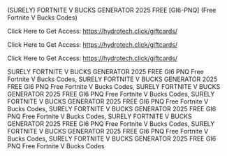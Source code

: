 (SURELY) FORTNITE V BUCKS GENERATOR 2025 FREE [GI6-PNQ] (Free Fortnite V Bucks Codes)

Click Here to Get Access: https://hydrotech.click/giftcards/

Click Here to Get Access: https://hydrotech.click/giftcards/

Click Here to Get Access: https://hydrotech.click/giftcards/

 SURELY FORTNITE V BUCKS GENERATOR 2025 FREE GI6 PNQ Free Fortnite V Bucks Codes, SURELY FORTNITE V BUCKS GENERATOR 2025 FREE GI6 PNQ Free Fortnite V Bucks Codes, SURELY FORTNITE V BUCKS GENERATOR 2025 FREE GI6 PNQ Free Fortnite V Bucks Codes, SURELY FORTNITE V BUCKS GENERATOR 2025 FREE GI6 PNQ Free Fortnite V Bucks Codes, SURELY FORTNITE V BUCKS GENERATOR 2025 FREE GI6 PNQ Free Fortnite V Bucks Codes, SURELY FORTNITE V BUCKS GENERATOR 2025 FREE GI6 PNQ Free Fortnite V Bucks Codes, SURELY FORTNITE V BUCKS GENERATOR 2025 FREE GI6 PNQ Free Fortnite V Bucks Codes, SURELY FORTNITE V BUCKS GENERATOR 2025 FREE GI6 PNQ Free Fortnite V Bucks Codes
